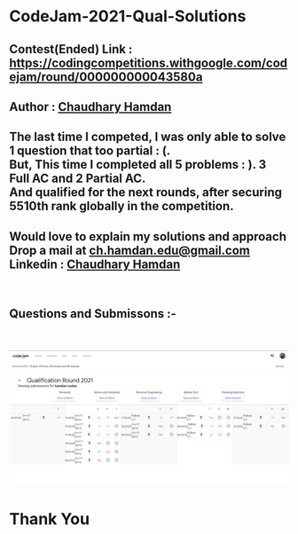 # CodeJam-2021-Qual-Solutions

<h2> Contest(Ended) Link : <a href = "https://codingcompetitions.withgoogle.com/codejam/round/000000000043580a"> https://codingcompetitions.withgoogle.com/codejam/round/000000000043580a </a> </h2>

<h2> Author : <a href="https://chaudharyhamdan.me/">Chaudhary Hamdan</a></h2>

<h2>The last time I competed, I was only able to solve 1 question that too partial : (.<br>
But, This time I completed all 5 problems : ). 3 Full AC and 2 Partial AC.<br>
And qualified for the next rounds, after securing 5510th rank globally in the competition.</h2>

<h2> Would love to explain my solutions and approach <br>
Drop a mail at <a href="mailto:ch.hamdan.edu@gmail.com">ch.hamdan.edu@gmail.com</a> <br>
Linkedin : <a href="https://www.linkedin.com/in/chaudhary-hamdan-34ab5b1a6/">Chaudhary Hamdan </a></h2><br>
<h2> Questions and Submissons :- <h2><br>
<img src="https://github.com/hamdan-codes/CodeJam-2021-Qual-Solutions/blob/main/Submissions.PNG?raw=true">
  
# Thank You
